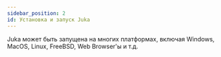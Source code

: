 ```yaml
---
sidebar_position: 2
id: Установка и запуск Juka
---
```


Juka может быть запущена на многих платформах, включая Windows, MacOS, Linux, FreeBSD, Web Browser'ы и т.д.